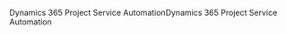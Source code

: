 <span data-ttu-id="0f65a-101">Dynamics 365 Project Service Automation</span><span class="sxs-lookup"><span data-stu-id="0f65a-101">Dynamics 365 Project Service Automation</span></span>

